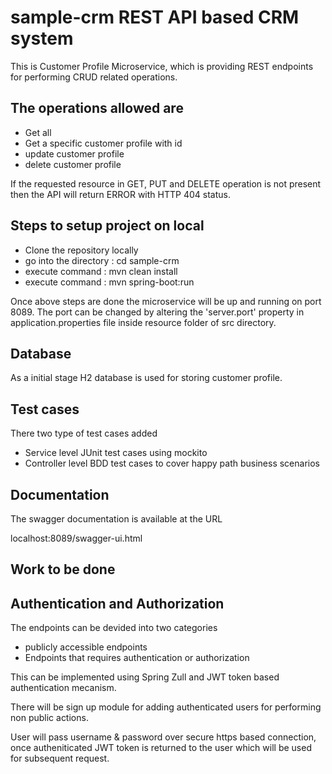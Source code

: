# sample-crm REST API based CRM system

This is Customer Profile Microservice, which is providing REST endpoints for performing CRUD related operations.

## The operations allowed are
 * Get all  
 * Get a specific customer profile with id  
 * update customer profile  
 * delete customer profile  

If the requested resource in GET, PUT and DELETE operation is not present then the API will return ERROR with HTTP 404 status.


## Steps to setup project on local

* Clone the repository locally  
* go into the directory : cd sample-crm  
* execute command : mvn clean install  
* execute command : mvn spring-boot:run  

Once above steps are done the microservice will be up and running on port 8089. The port can be changed by altering the 'server.port' property in application.properties file inside resource folder of src directory.

## Database

As a initial stage H2 database is used for storing customer profile.

## Test cases  

There two type of test cases added 
* Service level JUnit test cases using mockito
* Controller level BDD test cases to cover happy path business scenarios

## Documentation

The swagger documentation is available at the URL

localhost:8089/swagger-ui.html




## Work to be done

## Authentication and Authorization

The endpoints can be devided into two categories  
* publicly accessible endpoints
* Endpoints that requires authentication or authorization

This can be implemented using Spring Zull and JWT token based authentication mecanism.  

There will be sign up module for adding authenticated users for performing non public actions.  

User will pass username & password over secure https based connection, once autheniticated JWT token is returned to the user which will be used for subsequent request.  




